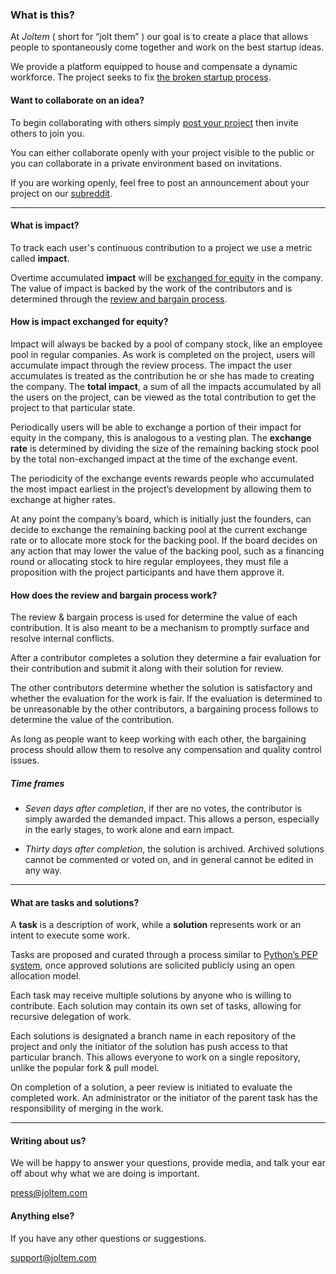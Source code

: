 <a name="what" class="anchor-fix"></a>
### What is this?

At *Joltem* ( short for “jolt them” ) our goal is to create a place that allows people to spontaneously come together and work on the best startup ideas. 

We provide a platform equipped to house and compensate a dynamic workforce. The project seeks to fix [the broken startup process](http://joltem.tumblr.com/post/76435540928/the-broken-startup-process).

<a name="idea" class="anchor-fix"></a>
#### Want to collaborate on an idea?

To begin collaborating with others simply [post your project][1] then invite others to join you.

You can either collaborate openly with your project visible to the public or you can collaborate in a private environment based on invitations.

If you are working openly, feel free to post an announcement about your project on our [subreddit][2].

---

<a name="impact" class="anchor-fix"></a>
#### What is impact?

To track each user's continuous contribution to a project we use a metric called **impact**. 

Overtime accumulated **impact** will be [exchanged for equity][3] in the company. The value of impact is backed by the work of the contributors and is determined through the [review and bargain process][4].

<a name="exchange" class="anchor-fix"></a>
#### How is impact exchanged for equity?

Impact will always be backed by a pool of company stock, like an employee pool in regular companies. As work is completed on the project, users will accumulate impact through the review process. The impact the user accumulates is treated as the contribution he or she has made to creating the company. The **total impact**, a sum of all the impacts accumulated by all the users on the project, can be viewed as the total contribution to get the project to that particular state.

Periodically users will be able to exchange a portion of their impact for equity in the company, this is analogous to a vesting plan. The **exchange rate** is determined by dividing the size of the remaining backing stock pool by the total non-exchanged impact at the time of the exchange event. 

The periodicity of the exchange events rewards people who accumulated the most impact earliest in the project’s development by allowing them to exchange at higher rates. 

At any point the company’s board, which is initially just the founders, can decide to exchange the remaining backing pool at the current exchange rate or to allocate more stock for the backing pool. If the board decides on any action that may lower the value of the backing pool, such as a financing round or allocating stock to hire regular employees, they must file a proposition with the project participants and have them approve it.


<a name="review" class="anchor-fix"></a>
#### How does the review and bargain process work?

The review & bargain process is used for determine the value of each contribution. It is also meant to be a mechanism to promptly surface and resolve internal conflicts. 

After a contributor completes a solution they determine a fair evaluation for their contribution and submit it along with their solution for review.

The other contributors determine whether the solution is satisfactory and whether the evaluation for the work is fair. If the evaluation is determined to be unreasonable by the other contributors, a bargaining process follows to determine the value of the contribution.

As long as people want to keep working with each other, the bargaining process should allow them to resolve any compensation and quality control issues. 

##### Time frames

- *Seven days after completion*, if ther are no votes, the contributor is simply awarded the demanded impact. This allows a person, especially in the early stages, to work alone and earn impact. 

- *Thirty days after completion*, the solution is archived. Archived solutions cannot be commented or voted on, and in general cannot be edited in any way. 

---

<a name="task-solutions" class="anchor-fix"></a>
#### What are tasks and solutions?

A **task** is a description of work, while a **solution** represents work or an intent to execute some work.

Tasks are proposed and curated through a process similar to [Python’s PEP system][5], once approved solutions are solicited publicly using an open allocation model.

Each task may receive multiple solutions by anyone who is willing to contribute. Each solution may contain its own set of tasks, allowing for recursive delegation of work.

Each solutions is designated a branch name in each repository of the project and only the initiator of the solution has push access to that particular branch. This allows everyone to work on a single repository, unlike the popular fork & pull model.

On completion of a solution, a peer review is initiated to evaluate the completed work. An administrator or the initiator of the parent task has the responsibility of merging in the work.

---

<a name="press" class="anchor-fix"></a>
#### Writing about us?

We will be happy to answer your questions, provide media, and talk your ear off about why what we are doing is important.

[press@joltem.com][11]



<a name="support" class="anchor-fix"></a>
#### Anything else?

If you have any other questions or suggestions.

[support@joltem.com][12]




[1]:	http://joltem.com/new/
[2]:	http://www.reddit.com/r/joltem/
[3]:	#exchange
[4]:	#review
[5]:	http://en.wikipedia.org/wiki/Python_Enhancement_Proposal#Development
[6]:	http://joltem.com/1/task/45/
[7]:	http://joltem.com/1/solution/48/
[8]:	http://joltem.com/user/emil/
[9]:	http://www.vagrantup.com
[10]:	mailto:dev@joltem.com
[11]:	mailto:press@joltem.com
[12]:	mailto:support@joltem.com